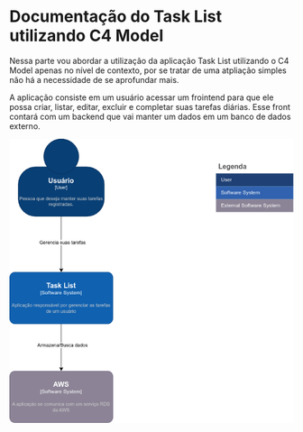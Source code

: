 # Documentação do Task List utilizando C4 Model

Nessa parte vou abordar a utilização da aplicação Task List utilizando o C4 Model apenas no nível de contexto, por se tratar de uma atpliação simples não há a necessidade de se aprofundar mais.

A aplicação consiste em um usuário acessar um frointend para que ele possa criar, listar, editar, excluir e completar suas tarefas diárias. Esse front contará com um backend que vai manter um dados em um banco de dados externo.

![C4 Model](../images/c4model.png)
